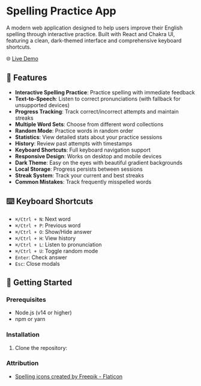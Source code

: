 # Spelling Practice App

A modern web application designed to help users improve their English spelling through interactive practice. Built with React and Chakra UI, featuring a clean, dark-themed interface and comprehensive keyboard shortcuts.

🌐 [Live Demo](https://sudarshaana.github.io/learn/)

## 🌟 Features

- **Interactive Spelling Practice**: Practice spelling with immediate feedback
- **Text-to-Speech**: Listen to correct pronunciations (with fallback for unsupported devices)
- **Progress Tracking**: Track correct/incorrect attempts and maintain streaks
- **Multiple Word Sets**: Choose from different word collections
- **Random Mode**: Practice words in random order
- **Statistics**: View detailed stats about your practice sessions
- **History**: Review past attempts with timestamps
- **Keyboard Shortcuts**: Full keyboard navigation support
- **Responsive Design**: Works on desktop and mobile devices
- **Dark Theme**: Easy on the eyes with beautiful gradient backgrounds
- **Local Storage**: Progress persists between sessions
- **Streak System**: Track your current and best streaks
- **Common Mistakes**: Track frequently misspelled words

## ⌨️ Keyboard Shortcuts

- `⌘/Ctrl + N`: Next word
- `⌘/Ctrl + P`: Previous word
- `⌘/Ctrl + O`: Show/Hide answer
- `⌘/Ctrl + H`: View history
- `⌘/Ctrl + L`: Listen to pronunciation
- `⌘/Ctrl + U`: Toggle random mode
- `Enter`: Check answer
- `Esc`: Close modals

## 🚀 Getting Started

### Prerequisites

- Node.js (v14 or higher)
- npm or yarn

### Installation

1. Clone the repository:

### Attribution
- [Spelling icons created by Freepik - Flaticon](https://www.flaticon.com/free-icons/spelling "spelling icons")
